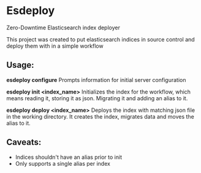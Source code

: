 # Esdeploy

Zero-Downtime Elasticsearch index deployer

This project was created to put elasticsearch indices in source control and deploy them with in a simple workflow

Usage:
------------
**esdeploy configure**
Prompts information for initial server configuration

**esdeploy init <index_name>**
Initializes the index for the workflow, which means reading it, storing it as json. Migrating it and adding an alias to it.

**esdeploy deploy <index_name>**
Deploys the index with matching json file in the working directory. It creates the index, migrates data and moves the alias to it.

Caveats:
------------
* Indices shouldn't have an alias prior to init
* Only supports a single alias per index

